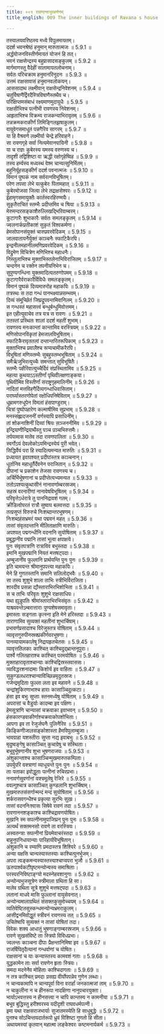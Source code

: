 ```yaml
---
title: ००९ रावणान्तःपुरवर्णनम्
title_english: 009 The inner buildings of Ravana s house

---
```



  
तस्यालयवरिष्ठस्य मध्ये विपुलमायतम्।  
ददर्श भवनश्रेष्ठं हनुमान् मारुतात्मजः ॥ 5.9.1 ॥   
अर्द्धयोजनविस्तीर्णमायतं योजनं हि तत्।  
भवनं राक्षसेन्द्रस्य बहुप्रासादसङ्कुलम् ॥ 5.9.2 ॥   
मार्गमाणस्तु वैदेहीं सातामायतलोचनाम्।  
सर्वतः परिचक्राम हनुमानरिनूदनः ॥ 5.9.3 ॥   
उत्तमं राक्षसावासं हनुमानवलोकयन्।  
आससादाथ लक्ष्मीवान् राक्षसेन्द्रनिवेशनम् ॥ 5.9.4 ॥   
चतुर्विषाणैर्द्विरदैस्त्रिविषाणैस्तथैव च।  
परिक्षिप्तमसंबाधं रक्ष्यमाणमुदायुधैः ॥ 5.9.5 ॥   
राक्षसीभिश्च पत्नीभी रावणस्य निवेशनम्।  
आहृताभिश्च विक्रम्य राजकन्याभिरावृतम् ॥ 5.9.6 ॥   
तन्नक्रमकराकीर्णं तिमिङ्गिलझषाकुलम्।  
वायुवेगसमाधूतं पन्नगैरिव सागरम् ॥ 5.9.7 ॥   
या हि वैश्रवणे लक्ष्मीर्या चेन्द्रे हरिवाहने।  
सा रावणगृहे सर्वा नित्यमेवानपायिनी ॥ 5.9.8 ॥   
या च राज्ञः कुबेरस्य यमस्य वरुणस्य च।  
तादृशी तद्विशिष्टा वा ऋद्धी रक्षोगृहेष्विह ॥ 5.9.9 ॥   
तस्य हर्म्यस्य मध्यस्थं वेश्म चान्यत्सुनिर्मितम्।  
बहुनिर्यूहसङ्कीर्णं ददर्श पवनात्मजः ॥ 5.9.10 ॥   
विमानं पुष्पकं नाम सर्वरत्नविभूषितम्।  
परेण तपसा लेभे यत्कुबेरः पितामहात् ॥ 5.9.11 ॥   
कुबेरमोजसा जित्वा लेभे तद्राक्षसेश्वरः ॥ 5.9.12 ॥   
ईहामृगसमायुक्तैः कार्तस्वरहिरण्मयैः।  
सुकृतैराचितं स्तम्भैः प्रदीप्तमिव च श्रिया ॥ 5.9.13 ॥   
मेरुमन्दरसङ्काशैरुल्लिखद्भिरिवाम्बरम्।  
कूटागारैः शुभाकारैः सर्वतः समलङ्कृतम् ॥ 5.9.14 ॥   
ज्वलनार्कप्रतीकाशं सुकृतं विश्वकर्मणा।  
हेमसोपानसंयुक्तं चारुप्रवरवेदिकम् ॥ 5.9.15 ॥   
जालवातायनैर्युक्तं काञ्चनैः स्फाटिकैरपि।  
इन्द्रनीलमहानीलमणिप्रवरवेदिकम् ॥ 5.9.16 ॥   
विद्रुमेण विचित्रेण मणिभिश्च महाधनैः।  
निस्तुलाभिश्च मुक्ताभिस्तलेनाभिविराजितम् ॥ 5.9.17 ॥   
चन्दनेन च रक्तेन तपनीयनिभेन च।  
सुपुण्यगन्धिना युक्तमादित्यतरुणोपमम् ॥ 5.9.18 ॥   
कूटागारैर्वराकारैर्विविधैः समलङ्कृतम्।  
विमानं पुष्पकं दिव्यमारुरोह महाकपिः ॥ 5.9.19 ॥   
तत्रस्थः स तदा गन्धं पानभक्ष्यान्नसम्भवम्।  
दिव्यं संमूर्च्छितं जिघ्रद्रूपवन्तमिवानिलम् ॥ 5.9.20 ॥   
स गन्धस्तं महासत्त्वं बन्धुर्बन्धुमिवोत्तमम्।  
इत एहीत्युवाचेव तत्र यत्र स रावणः ॥ 5.9.21 ॥   
ततस्तां प्रस्थितः शालां ददर्श महतीं शुभाम्।  
रावणस्य मनःकान्तां कान्तामिव वरस्त्रियम् ॥ 5.9.22 ॥   
मणिसोपानविकृतां हेमजालविभूषिताम्।  
स्फाटिकैरावृततलां दन्तान्तरितरूपिकाम् ॥ 5.9.23 ॥   
मुक्ताभिश्च प्रवालैश्च रूप्यचामीकरैरपि।  
विभूषितां मणिस्तम्भैः सुबहुस्तम्भभूषिताम् ॥ 5.9.24 ॥   
समैर्ऋजुभिरत्युच्चैः समन्तात् सुविभूषितैः।  
स्तम्भैः पक्षैरिवात्युच्चैर्दिवं संप्रस्थितामिव ॥ 5.9.25 ॥   
महत्या कुथयाऽऽस्तीर्णां पृथिवीलक्षणाङ्कया।  
पृथिवीमिव विस्तीर्णां सराष्ट्रगृहमालिनीम् ॥ 5.9.26 ॥   
नादितां मत्तविहगैर्दिव्यगन्धाधिवासिताम्।  
परार्घ्यास्तरणोपेतां रक्षोधिपनिषेविताम् ॥ 5.9.27 ॥   
धूम्रामगरुधूपेन विमलां हंसपाण्डुराम्।  
चित्रां पुष्पोपहारेण कल्माषीमिव सुप्रभाम् ॥ 5.9.28 ॥   
मनस्संह्लादजननीं वर्णस्यापि प्रसाधिनीम्।  
तां शोकनाशिनीं दिव्यां श्रियः स़ञ्जननीमिव ॥ 5.9.29 ॥   
इन्द्रियाणीन्द्रियार्थैस्तु पञ्च प़ञ्चभिरुत्तमैः।  
तर्पयामास मातेव तदा रावणपालिता ॥ 5.9.30 ॥   
स्वर्गोऽयं देवलोकोऽयमिन्द्रस्येयं पुरी भवेत्।  
सिद्धिर्वेयं परा हि स्यादित्यमन्यत मारुतिः ॥ 5.9.31 ॥   
प्रध्यायत इवापश्यत् प्रदीपांस्तत्र काञ्चनान्।  
धूर्तानिव महाधूर्तैर्देवनेन पराजितान् ॥ 5.9.32 ॥   
दीपानां च प्रकाशेन तेजसा रावणस्य च।  
अर्चिर्भिर्भूषणानां च प्रदीप्तेत्यभ्यमन्यत ॥ 5.9.33 ॥   
ततोऽपश्यत्कुथासीनं नानावर्णाम्बरस्रजम्।  
सहस्रं वरनारीणां नानावेषविभूषितम् ॥ 5.9.34 ॥   
परिवृत्तेऽर्धरात्रे तु पाननिद्रावशं गतम्।  
क्रीडित्वोपरतं रात्रौ सुष्वाप बलवत्तदा ॥ 5.9.35 ॥   
तत्प्रसुप्तं विरुरुचे निःशब्दान्तरभूषणम्।  
निःशब्दहंसभ्रमरं यथा पद्मवनं महत् ॥ 5.9.36 ॥   
तासां संवृतदन्तानि मीलिताक्षाणि मारुतिः।  
अपश्यत् पद्मगन्धीनि वदनानि सुयोषिताम् ॥ 5.9.37 ॥   
प्रबुद्धानीव पद्मानि तासां भूत्वा क्षपाक्षये।  
पुनः संवृतपत्राणि रात्राविव बभुस्तदा ॥ 5.9.38 ॥   
इमानि मुखपद्मानि नियतं मत्तषट्पदाः।  
अम्बुजानीव फुल्लानि प्रार्थयन्ति पुनः पुनः ॥ 5.9.39 ॥   
इति चामयन्त श्रीमानुपपत्त्या महाकपिः।  
मेने हि गुणतस्तानि समानि सलिलोद्भवैः ॥ 5.9.40 ॥   
सा तस्य शुशुभे शाला ताभिः स्त्रीभिर्विराजिता।  
शारदीव प्रसन्ना द्यौस्ताराभिरभिशोभिता ॥ 5.9.41 ॥   
स च ताभिः परिवृतः शुशुभे राक्षसाधिपः।  
यथा ह्युडुपतिः श्रीमांस्ताराभिरभिसंवृतः ॥ 5.9.42 ॥   
याश्च्यवन्तेऽम्बरात्ताराः पुण्यशेषसमावृताः।  
इमास्ताः सङ्गताः कृत्स्ना इति मेने हरिस्तदा ॥ 5.9.43 ॥   
ताराणामिव सुव्यक्तं महतीनां शुभार्चिषाम्।  
प्रभावर्णप्रसादाश्च विरेजुस्तत्र योषिताम् ॥ 5.9.44 ॥   
व्यावृत्तगुरुपीनस्रक्प्रकीर्णवरभूषणाः।  
पानव्यायामकालेषु निद्रापहृतचेतसः ॥ 5.9.45 ॥   
व्यावृत्ततिलकाः काश्चित् काश्चिदुद्भ्रान्तनूपुराः।  
पार्श्वे गलितहाराश्च काश्चित् परमयोषितः ॥ 5.9.46 ॥   
मुक्ताहारावृताश्चान्याः काश्चिद्विस्रस्तवाससः।  
व्याविद्धरशनादामाः किशोर्य इव वाहिताः ॥ 5.9.47 ॥   
सुकुण्डलधराश्चान्याविच्छिन्नमृदुतस्रजः।  
गजेन्द्रमृदिताः फुल्ला लता इव महावने ॥ 5.9.48 ॥   
चन्द्रांशुकिरणाभाश्च हाराः कासाञ्चिदुत्कटाः।  
हंसा इव बभुः सुप्ताः स्तनमध्येषु योषिताम् ॥ 5.9.49 ॥   
अपरासां च वैडुर्याः कादम्बा इव पक्षिणः।  
हेमसूत्राणि चान्यासां चक्रवाका इवाभवन् ॥ 5.9.50 ॥   
हंसकारण्डवाकीर्णाश्चक्रवाकोपशोभिताः।  
आपगा इव ता रेजुर्जघनैः पुलिनैरिव ॥ 5.9.51 ॥   
किङ्किणीजालसङ्कोशास्ता हैमविपुलाम्बुजाः।  
भावग्राहा यशस्तीराः सुप्ता नद्य इवाबभुः ॥ 5.9.52 ॥   
मृदुष्वङ्गेषु कासाञ्चित् कुचाग्रेषु च संस्थिताः।  
बभूवुर्भूषणानीव शुभा भूषणराजयः ॥ 5.9.53 ॥   
अंशुकान्ताश्च कासाञ्चिन्मुखमारुतकम्पिताः।  
उपर्युपरि वक्त्राणां व्याधूयन्ते पुनः पुनः ॥ 5.9.54 ॥   
ताः पताका इवोद्धूताः पत्नीनां रुचिरप्रभाः।  
ननावर्णसुवर्णानां वक्त्रमूलेषु रेजिरे ॥ 5.9.55 ॥   
ववल्गुश्चात्र कासाञ्चित् कुण्डलानि शुभार्चिषाम्।  
मुखमारुतसंसर्गान्मन्दं मन्दं सुयोषिताम् ॥ 5.9.56 ॥   
शर्करासवगन्धैश्च प्रकृत्या सुरभिः सुखः।  
तासां वदननिःश्वासः सिषेवे रावणं तदा ॥ 5.9.57 ॥   
रावणाननशङ्काश्च काश्चिद्रावणयोषितः।  
मूखानि स्म सपत्नीनामुपाजिघ्रन् पुनः पुनः ॥ 5.9.58 ॥   
अत्यर्थं सक्तमनसो रावणे ता वरस्त्रियः।  
अस्वतन्त्राः सपत्नीनां प्रियमेवाचरंस्तदा ॥ 5.9.59 ॥   
बाहूनुपनिधायान्याः पारिहार्यविभूषितान्।  
अंशुकानि च रम्याणि प्रमदास्तत्र शिश्यिरे ॥ 5.9.60 ॥   
अन्या वक्षसि चान्यस्यास्तस्याः काश्चित्पुनर्भुजम्।  
अपरा त्वङ्कमन्यस्यास्तस्याश्चाप्यपरा भुजौ ॥ 5.9.61 ॥   
ऊरुपार्श्वकटीपृष्टमन्योन्यस्य समाश्रिताः।  
परस्परनिविष्टाङ्ग्यो मदस्नेहवशानुगाः ॥ 5.9.62 ॥   
अन्योन्यभुजसूत्रेण स्त्रीमाला ग्रथिता हि सा।  
मालेव ग्रथिता सूत्रे शुशुभे मत्तषट्पदा ॥ 5.9.63 ॥   
लतानां माधवे मासि फुल्लानां वायुसेवनात्।  
अन्योन्यमालाग्रथितं संसक्तकुसुमोच्चयम् ॥ 5.9.64 ॥   
व्यतिवेष्टितसुस्कन्धमन्योन्यभ्रमराकुलम्।  
आसीद्वनमिवोद्धूतं स्त्रीवनं रावणस्य तत् ॥ 5.9.65 ॥   
उचितेष्वपि सुव्यक्तं न तासां योषितां तदा।  
विवेकः शक्य आधातुं भूषणाङ्गाम्बरस्रजाम् ॥ 5.9.66 ॥   
रावणे सुखसंविष्टे ताः स्त्रियो विविधप्रभाः।  
ज्वलन्तः काञ्चना दीपाः प्रैक्षन्तानिमिषा इव ॥ 5.9.67 ॥   
राजर्षिपितृदैत्यानां गन्धर्वाणां च योषितः।  
राक्षसानां च याः कन्यास्तस्य कामवशं गताः ॥ 5.9.68 ॥   
युद्धकामेन ताः सर्वा रावणेन हृताः स्त्रियः।  
समदा मदनेनैव मोहिताः काश्चिदागताः ॥ 5.9.69 ॥   
न तत्र काश्चित् प्रमदाः प्रसह्य वीर्योपपन्नेव गुणेन लब्धाः।  
न चान्यकामापि न चान्यपूर्वा विना वरार्हां जनकात्मजां ताम् ॥ 5.9.70 ॥   
न चाकुलीना न च हीनरूपा नादक्षिणा नानुपचारयुक्ता।  
भार्याऽभवत्तस्य न हीनसत्त्वा न चापि कान्तस्य न कामनीया ॥ 5.9.71 ॥   
बभूव बुद्धिस्तु हरीश्वरस्य यदीदृशी राघवधर्मपत्नी।  
इमा यथा राक्षसराजभार्याः सुजातमस्येति हि साधुबुद्धेः ॥ 5.9.72 ॥   
पुनश्च सोऽचिन्तयदार्तरूपो ध्रुवं विशिष्टा गुणतो हि सीता।  
अथायमस्यां कृतवान् महात्मा लङ्केश्वरः कष्टमनार्यकर्म ॥ 5.9.73 ॥   
